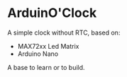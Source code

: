 # ArduinO'Clock
A simple clock without RTC, based on:
  - MAX72xx Led Matrix
  - Arduino Nano

A base to learn or to build.
